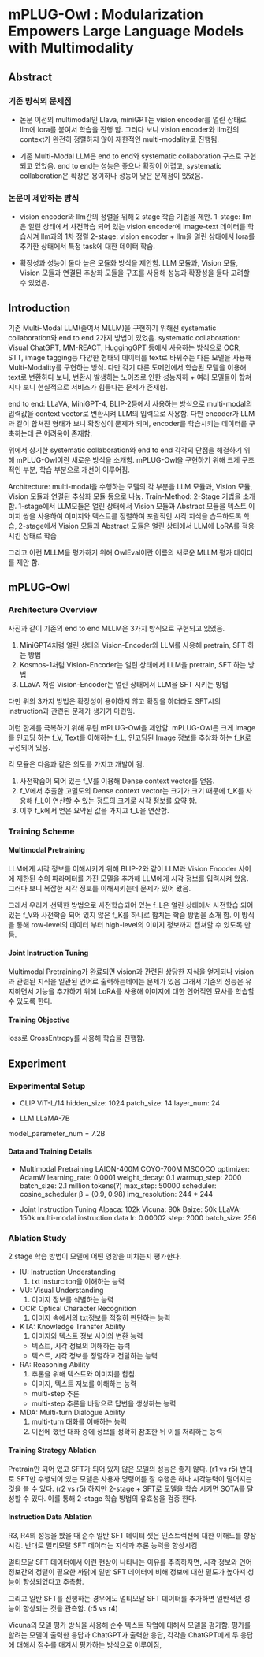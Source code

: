 # mPLUG-Owl : Modularization Empowers Large Language Models with Multimodality

## Abstract

### 기존 방식의 문제점

- 논문 이전의 multimodal인 Llava, miniGPT는 vision encoder를 얼린 상태로 llm에 lora를 붙여서 학습을 진행 함.
 그러다 보니 vision encoder와 llm간의 context가 완전히 정렬하지 않아 재한적인 multi-modality로 진행됨.

- 기존 Multi-Modal LLM은 end to end와 systematic collaboration 구조로 구현되고 있었음.
 end to end는 성능은 좋으나 확장이 어렵고, systematic collaboration은 확장은 용이하나 성능이 낮은 문제점이 있었음.

### 논문이 제안하는 방식

- vision encoder와 llm간의 정렬을 위해 2 stage 학습 기법을 제안.
 1-stage: llm은 얼린 상태에서 사전학습 되어 있는 vision encoder에 image-text 데이터를 학습시켜 llm과의 1차 정렬
 2-stage: vision encoder + llm을 얼린 상태에서 lora를 추가한 상태에서 특정 task에 대한 데이터 학습.

- 확장성과 성능이 둘다 높은 모듈화 방식을 제안함.
 LLM 모듈과, Vision 모듈, Vision 모듈과 연결된 추상화 모듈을 구조를 사용해 성능과 확장성을 둘다 고려할 수 있었음.

## Introduction

기존 Multi-Modal LLM(줄여서 MLLM)을 구현하기 위해선 systematic collaboration와 end to end 2가지 방법이 있었음.
systematic collaboration: Visual ChatGPT, MM-REACT, HuggingGPT 등에서 사용하는 방식으로 OCR, STT, image tagging등 다양한 형태의 데이터를 text로 바꿔주는 다른 모델을 사용해 Multi-Modality를 구현하는 방식.
다만 각기 다른 도메인에서 학습된 모델을 이용해 text로 변환하다 보니, 변환시 발생하는 노이즈로 인한 성능저하 + 여러 모델들이 합쳐지다 보니 현실적으로 서비스가 힘들다는 문제가 존재함.

end to end: LLaVA, MiniGPT-4, BLIP-2등에서 사용하는 방식으로 multi-modal의 입력값을 context vector로 변환시켜 LLM의 입력으로 사용함.
다만 encoder가 LLM과 같이 합쳐진 형태가 보니 확장성이 문제가 되며, encoder를 학습시키는 데이터를 구축하는데 큰 어려움이 존재함.

위에서 상기한 systematic collaboration와 end to end 각각의 단점을 해결하기 위해 mPLUG-Owl이란 새로운 방식을 소개함. mPLUG-Owl을 구현하기 위해 크게 구조적인 부분, 학습 부분으로 개선이 이루어짐.

Architecture: multi-modal을 수행하는 모델의 각 부분을 LLM 모듈과, Vision 모듈, Vision 모듈과 연결된 추상화 모듈 등으로 나눔.
Train-Method: 2-Stage 기법을 소개함. 1-stage에서 LLM모듈은 얼린 상태에서 Vision 모듈과 Abstract 모듈을 텍스트 이미지 쌍을 사용하여 이미지와 텍스트를 정렬하여 포괄적인 시각 지식을 습득하도록 학습,
2-stage에서 Vision 모듈과 Abstract 모듈은 얼린 상태에서 LLM에 LoRA를 적용시킨 상태로 학습

그리고 이런 MLLM을 평가하기 위해 OwlEval이란 이름의 새로운 MLLM 평가 데이터를 제안 함.

## mPLUG-Owl

### Architecture Overview

사진과 같이 기존의 end to end MLLM은 3가지 방식으로 구현되고 있었음.

1) MiniGPT4처럼 얼린 상태의 Vision-Encoder와 LLM를 사용해 pretrain, SFT 하는 방법
2) Kosmos-1처럼 Vision-Encoder는 얼린 상태에서 LLM을 pretrain, SFT 하는 방법
3) LLaVA 처럼 Vision-Encoder는 얼린 상태에서 LLM을 SFT 시키는 방법

다만 위의 3가지 방법은 확장성이 용이하지 않고 확장을 하더라도 SFT시의 instruction과 관련된 문제가 생기기 마련임.

이런 한계를 극복하기 위해 우린 mPLUG-Owl을 제안함.
mPLUG-Owl은 크게 Image를 인코딩 하는 f_V, Text를 이해하는 f_L, 인코딩된 Image 정보를 추상화 하는 f_K로 구성되어 있음.

각 모듈은 다음과 같은 의도를 가지고 개발이 됨.

1. 사전학습이 되어 있는 f_V를 이용해 Dense context vector를 얻음.
2. f_V에서 추출한 고밀도의 Dense context vector는 크기가 크기 때문에 f_K를 사용해 f_L이 연산할 수 있는 정도의 크기로 시각 정보를 요약 함.
3. 이후 f_k에서 얻은 요약된 값을 가지고 f_L을 연산함.

### Training Scheme

#### Multimodal Pretraining

LLM에게 시각 정보를 이해시키기 위해 BLIP-2와 같이 LLM과 Vision Encoder 사이에 제한된 수의 파라메터를 가진 모델을 추가해 LLM에게 시각 정보를 입력시켜 왔음.
그러다 보니 복잡한 시각 정보를 이해시키는데 문제가 있어 왔음.

그래서 우리가 선택한 방법으로 사전학습되어 있는 f_L은 얼린 상태에서 사전학습 되어 있는 f_V와 사전학습 되어 있지 않은 f_K를 하나로 합치는 학습 방법을 소개 함.
이 방식을 통해 row-level의 데이터 부터 high-level의 이미지 정보까지 캡쳐할 수 있도록 만듬.

#### Joint Instruction Tuning

Multimodal Pretraining가 완료되면 vision과 관련된 상당한 지식을 얻게되나 vision과 관련된 지식을 일관된 언어로 출력하는데에는 문제가 있음
그래서 기존의 성능은 유지하면서 기능을 추가하기 위해 LoRA를 사용해 이미지에 대한 언어적인 묘사를 학습할 수 있도록 한다.

#### Training Objective

loss로 CrossEntropy를 사용해 학습을 진행함.

## Experiment

### Experimental Setup

- CLIP ViT-L/14
  hidden_size: 1024
  patch_size: 14
  layer_num: 24

- LLM
  LLaMA-7B

model_parameter_num = 7.2B

#### Data and Training Details

- Multimodal Pretraining
  LAION-400M
  COYO-700M
  MSCOCO
  optimizer: AdamW
  learning_rate: 0.0001
  weight_decay: 0.1
  warmup_step: 2000
  batch_size: 2.1 million tokens(?)
  max_step: 50000
  scheduler: cosine_scheduler
  β = (0.9, 0.98)
  img_resolution: 244 * 244

- Joint Instruction Tuning
  Alpaca: 102k
  Vicuna: 90k
  Baize: 50k
  LLaVA: 150k multi-modal instruction data
  lr: 0.00002
  step: 2000
  batch_size: 256
  
### Ablation Study

2 stage 학습 방법이 모델에 어떤 영향을 미치는지 평가한다.

- IU: Instruction Understanding
  1. txt insturciton을 이해하는 능력
- VU: Visual Understanding
  1. 이미지 정보를 식별하는 능력
- OCR: Optical Character Recognition
  1. 이미지 속에서의 txt정보를 적절히 판단하는 능력
- KTA: Knowledge Transfer Ability
  1. 이미지와 텍스트 정보 사이의 변환 능력
  - 텍스트, 시각 정보의 이해하는 능력
  - 텍스트, 시각 정보를 정렬하고 전달하는 능력
- RA: Reasoning Ability
  1. 추론을 위해 텍스트와 이미지를 합침.
  - 이미지, 텍스트 저보를 이해하는 능력
  - multi-step 추론
  - multi-step 추론을 바탕으로 답변을 생성하는 능력
- MDA: Multi-turn Dialogue Ability
  1. multi-turn 대화를 이해하는 능력
  2. 이전에 했던 대화 중에 정보를 정확히 참조한 뒤 이를 처리하는 능력

#### Training Strategy Ablation

Pretrain만 되어 있고 SFT가 되어 있지 않은 모델의 성능은 좋지 않다. (r1 vs r5)
반대로 SFT만 수행되어 있는 모델은 사용자 명령어를 잘 수행은 하나 시각능력이 떨어지는 것을 볼 수 있다. (r2 vs r5)
하지만 2-stage + SFT로 모델을 학습 시키면 SOTA를 달성할 수 있다. 이를 통해 2-stage 학습 방법의 유효성을 검증 한다.

#### Instruction Data Ablation

R3, R4의 성능을 봤을 때 순수 일반 SFT 데이터 셋은 인스트럭션에 대한 이해도를 향상 시킴.
반대로 멀티모달 SFT 데이터는 지식과 추론 능력을 향상시킴

멀티모달 SFT 데이터에서 이런 현상이 나타나는 이유를 추측하자면,
시각 정보와 언어 정보간의 정렬이 필요한 까닭에 일반 SFT 데이터에 비해 정보에 대한 밀도가 높아져 성능이 향상되었다고 추측함.

그리고 일반 SFT를 진행하는 경우에도 멀티모달 SFT 데이터를 추가하면 일반적인 성능이 향상되는 것을 관측함. (r5 vs r4)

Vicuna의 모델 평가 방식을 사용해 순수 텍스트 작업에 대해서 모델을 평가함.
평가를 할려는 모델이 출력한 응답과 ChatGPT가 출력한 응답, 각각을 ChatGPT에게 두 응답에 대해서 점수를 매겨서 평가하는 방식으로 이루어짐,
